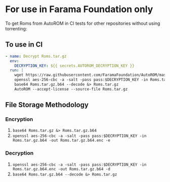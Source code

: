 # For use in Farama Foundation only

To get Roms from AutoROM in CI tests for other repositories without using torrenting:

## To use in CI

```yaml
- name: Decrypt Roms.tar.gz
  env:
    DECRYPTION_KEY: ${{ secrets.AUTOROM_DECRYPTION_KEY }}
  run: |
    wget https://raw.githubusercontent.com/FaramaFoundation/AutoROM/master/resource/Roms.tar.gz.b64.enc
    openssl aes-256-cbc -a -salt -pass pass:$DECRYPTION_KEY -in Roms.tar.gz.b64.enc -out Roms.tar.gz.b64 -d
    base64 Roms.tar.gz.b64 --decode &> Roms.tar.gz
    AutoROM --accept-license --source-file Roms.tar.gz
```

## File Storage Methodology

### Encryption

1. `base64 Roms.tar.gz &> Roms.tar.gz.b64`
2. `openssl aes-256-cbc -a -salt -pass pass:$DECRYPTION_KEY -in Roms.tar.gz.b64 -out Roms.tar.gz.b64.enc -e`

### Decryption

1. `openssl aes-256-cbc -a -salt -pass pass:$DECRYPTION_KEY -in Roms.tar.gz.b64.enc -out Roms.tar.gz.b64 -d`
2. `base64 Roms.tar.gz.b64 --decode &> Roms.tar.gz`

